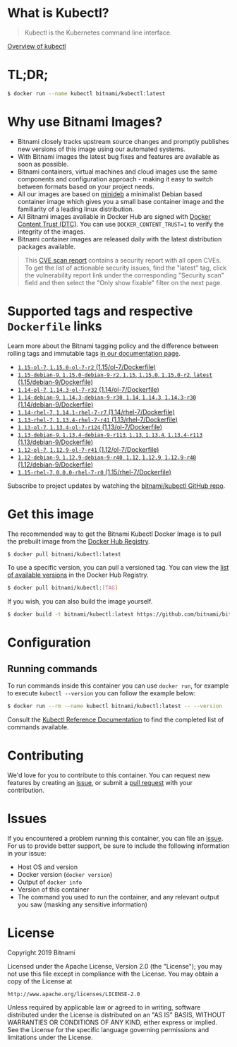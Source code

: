 
# What is Kubectl?

> Kubectl is the Kubernetes command line interface.

[Overview of kubectl](https://kubernetes.io/docs/reference/kubectl/overview/)

# TL;DR;

```bash
$ docker run --name kubectl bitnami/kubectl:latest
```

# Why use Bitnami Images?

* Bitnami closely tracks upstream source changes and promptly publishes new versions of this image using our automated systems.
* With Bitnami images the latest bug fixes and features are available as soon as possible.
* Bitnami containers, virtual machines and cloud images use the same components and configuration approach - making it easy to switch between formats based on your project needs.
* All our images are based on [minideb](https://github.com/bitnami/minideb) a minimalist Debian based container image which gives you a small base container image and the familiarity of a leading linux distribution.
* All Bitnami images available in Docker Hub are signed with [Docker Content Trust (DTC)](https://docs.docker.com/engine/security/trust/content_trust/). You can use `DOCKER_CONTENT_TRUST=1` to verify the integrity of the images.
* Bitnami container images are released daily with the latest distribution packages available.


> This [CVE scan report](https://quay.io/repository/bitnami/kubectl?tab=tags) contains a security report with all open CVEs. To get the list of actionable security issues, find the "latest" tag, click the vulnerability report link under the corresponding "Security scan" field and then select the "Only show fixable" filter on the next page.

# Supported tags and respective `Dockerfile` links

Learn more about the Bitnami tagging policy and the difference between rolling tags and immutable tags [in our documentation page](https://docs.bitnami.com/containers/how-to/understand-rolling-tags-containers/).


* [`1.15-ol-7`, `1.15.0-ol-7-r2` (1.15/ol-7/Dockerfile)](https://github.com/bitnami/bitnami-docker-kubectl/blob/1.15.0-ol-7-r2/1.15/ol-7/Dockerfile)
* [`1.15-debian-9`, `1.15.0-debian-9-r2`, `1.15`, `1.15.0`, `1.15.0-r2`, `latest` (1.15/debian-9/Dockerfile)](https://github.com/bitnami/bitnami-docker-kubectl/blob/1.15.0-debian-9-r2/1.15/debian-9/Dockerfile)
* [`1.14-ol-7`, `1.14.3-ol-7-r32` (1.14/ol-7/Dockerfile)](https://github.com/bitnami/bitnami-docker-kubectl/blob/1.14.3-ol-7-r32/1.14/ol-7/Dockerfile)
* [`1.14-debian-9`, `1.14.3-debian-9-r30`, `1.14`, `1.14.3`, `1.14.3-r30` (1.14/debian-9/Dockerfile)](https://github.com/bitnami/bitnami-docker-kubectl/blob/1.14.3-debian-9-r30/1.14/debian-9/Dockerfile)
* [`1.14-rhel-7`, `1.14.1-rhel-7-r7` (1.14/rhel-7/Dockerfile)](https://github.com/bitnami/bitnami-docker-kubectl/blob/1.14.1-rhel-7-r7/1.14/rhel-7/Dockerfile)
* [`1.13-rhel-7`, `1.13.4-rhel-7-r41` (1.13/rhel-7/Dockerfile)](https://github.com/bitnami/bitnami-docker-kubectl/blob/1.13.4-rhel-7-r41/1.13/rhel-7/Dockerfile)
* [`1.13-ol-7`, `1.13.4-ol-7-r124` (1.13/ol-7/Dockerfile)](https://github.com/bitnami/bitnami-docker-kubectl/blob/1.13.4-ol-7-r124/1.13/ol-7/Dockerfile)
* [`1.13-debian-9`, `1.13.4-debian-9-r113`, `1.13`, `1.13.4`, `1.13.4-r113` (1.13/debian-9/Dockerfile)](https://github.com/bitnami/bitnami-docker-kubectl/blob/1.13.4-debian-9-r113/1.13/debian-9/Dockerfile)
* [`1.12-ol-7`, `1.12.9-ol-7-r41` (1.12/ol-7/Dockerfile)](https://github.com/bitnami/bitnami-docker-kubectl/blob/1.12.9-ol-7-r41/1.12/ol-7/Dockerfile)
* [`1.12-debian-9`, `1.12.9-debian-9-r40`, `1.12`, `1.12.9`, `1.12.9-r40` (1.12/debian-9/Dockerfile)](https://github.com/bitnami/bitnami-docker-kubectl/blob/1.12.9-debian-9-r40/1.12/debian-9/Dockerfile)
* [`1.15-rhel-7`, `0.0.0-rhel-7-r0` (1.15/rhel-7/Dockerfile)](https://github.com/bitnami/bitnami-docker-kubectl/blob/0.0.0-rhel-7-r0/1.15/rhel-7/Dockerfile)

Subscribe to project updates by watching the [bitnami/kubectl GitHub repo](https://github.com/bitnami/bitnami-docker-kubectl).

# Get this image

The recommended way to get the Bitnami Kubectl Docker Image is to pull the prebuilt image from the [Docker Hub Registry](https://hub.docker.com/r/bitnami/kubectl).

```bash
$ docker pull bitnami/kubectl:latest
```

To use a specific version, you can pull a versioned tag. You can view the [list of available versions](https://hub.docker.com/r/bitnami/kubectl/tags/) in the Docker Hub Registry.

```bash
$ docker pull bitnami/kubectl:[TAG]
```

If you wish, you can also build the image yourself.

```bash
$ docker build -t bitnami/kubectl:latest https://github.com/bitnami/bitnami-docker-kubectl.git
```

# Configuration

## Running commands

To run commands inside this container you can use `docker run`, for example to execute `kubectl --version` you can follow the example below:

```bash
$ docker run --rm --name kubectl bitnami/kubectl:latest -- --version
```

Consult the [Kubectl Reference Documentation](https://kubernetes.io/docs/reference/generated/kubectl/kubectl-commands) to find the completed list of commands available.

# Contributing

We'd love for you to contribute to this container. You can request new features by creating an [issue](https://github.com/bitnami/bitnami-docker-kubectl/issues), or submit a [pull request](https://github.com/bitnami/bitnami-docker-kubectl/pulls) with your contribution.

# Issues

If you encountered a problem running this container, you can file an [issue](https://github.com/bitnami/bitnami-docker-kubectl/issues). For us to provide better support, be sure to include the following information in your issue:

- Host OS and version
- Docker version (`docker version`)
- Output of `docker info`
- Version of this container
- The command you used to run the container, and any relevant output you saw (masking any sensitive information)

# License

Copyright 2019 Bitnami

Licensed under the Apache License, Version 2.0 (the "License");
you may not use this file except in compliance with the License.
You may obtain a copy of the License at

    http://www.apache.org/licenses/LICENSE-2.0

Unless required by applicable law or agreed to in writing, software
distributed under the License is distributed on an "AS IS" BASIS,
WITHOUT WARRANTIES OR CONDITIONS OF ANY KIND, either express or implied.
See the License for the specific language governing permissions and
limitations under the License.
